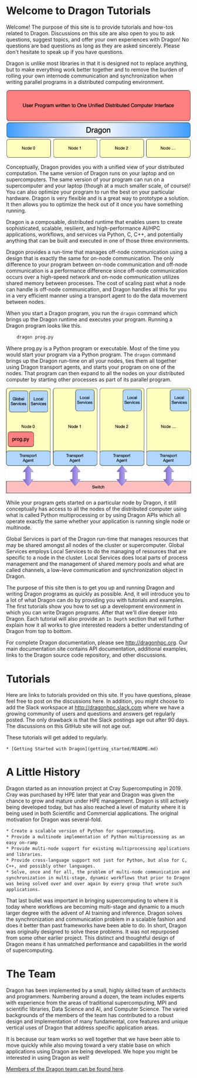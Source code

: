 # Welcome to Dragon Tutorials

Welcome! The purpose of this site is to provide tutorials and how-tos related to Dragon. Discussions on this site are also open to you to ask questions, suggest topics, and offer your own experiences with Dragon! No questions are bad questions as long as they are asked sincerely. Please don't hesitate to speak up if you have questions.

Dragon is unlike most libraries in that it is designed not to replace anything, but to make everything work better together and to remove the burden of rolling your own internode communication and synchronization when writing parallel programs in a distributed computing environment.

![Conceptual View](images/conceptual.png)

Conceptually, Dragon provides you with a unified view of your distributed computation. The same version of Dragon runs on your laptop and on supercomputers. The same version of your program can run on a supercomputer and your laptop (though at a much smaller scale, of course)! You can also optimize your program to run the best on your particular hardware. Dragon is very flexible and is a great way to prototype a solution. It then allows you to optimize the heck out of it once you have something running.

Dragon is a composable, distributed runtime that enables users to create sophisticated, scalable, resilient, and high-performance AI/HPC applications, workflows, and services via Python, C, C++, and potentially anything that can be built and executed in one of those three environments.

Dragon provides a run-time that manages off-node communication using a design that is exactly the same for on-node communication. The only difference to your program between on-node communication and off-node communication is a performance
difference since off-node communication occurs over a high-speed network and on-node communication utilizes shared memory between processes. The cost of scaling past what a node can handle is off-node communication, and Dragon handles all this for you in a very efficient manner using a transport agent to do the data movement between nodes.

When you start a Dragon program, you run the `dragon` command which brings up the Dragon runtime and executes your program. Running a Dragon
program looks like this.

```bash
    dragon prog.py
```

Where prog.py is a Python program or executable. Most of the time you would start your program via a Python program. The `dragon` command brings up the Dragon run-time on all your nodes, ties them all together using Dragon transport agents, and starts your program on one of the nodes. That program can then expand to all the nodes on your distributed computer by starting other processes as part of its parallel program.

![Dragon Architecture](images/dragonarch.png)

While your program gets started on a particular node by Dragon, it still conceptually has access to all the nodes of the distributed computer using what is called Python multiprocessing or by using Dragon APIs which all operate exactly the same whether your application is running single node or multinode.

Global Services is part of the Dragon run-time that manages resources that may be shared amongst all nodes of the cluster or supercomputer. Global Services employs Local Services to do the managing of resources that are specific to a node in the cluster. Local Services does
local parts of process management and the management of shared memory pools and what are called channels, a low-leve communication and synchronization object in Dragon.

The purpose of this site then is to get you up and running Dragon and writing Dragon programs as quickly as possible. And, it will introduce you to a lot of what Dragon can do by providing you with tutorials and examples. The first tutorials show you how to set up a development environment in which you can write Dragon programs. After that we'll dive deeper into Dragon. Each tutorial will also provide an `In Depth` section that will further explain how it all works to give interested readers a better understanding of Dragon from top to bottom.

For complete Dragon documentation, please see http://dragonhpc.org. Our main documentation site contains API documentation, additional examples, links to the Dragon source code repository, and other discussions.

# Tutorials

Here are links to tutorials provided on this site. If you have questions, please feel free to post on the discussions here. In addition, you might choose to add the Slack workspace at http://dragonhpc.slack.com where we have a growing community of users and questions and answers get regularly posted. The only drawback is that the Slack postings age out after 90 days. The discussions on this GitHub site will not age out.

These tutorials will get added to regularly.

    * [Getting Started with Dragon](getting_started/README.md)

# A Little History

Dragon started as an innovation project at Cray Supercomputing in 2019. Cray was purchased by HPE later that year and Dragon was given the chance to grow and mature under HPE management. Dragon is still actively being developed today, but has also reached a level of maturity where it is being used in both Scientific and Commercial applications. The original motivation for Dragon was several-fold.

    * Create a scalable version of Python for supercomputing.
    * Provide a multinode implementation of Python multiprocessing as an easy on-ramp
    * Provide multi-node support for existing multiprocessing applications and libraries.
    * Provide cross-language support not just for Python, but also for C, C++, and possibly other languages.
    * Solve, once and for all, the problem of multi-node communication and synchronization in multi-stage, dynamic workflows that prior to Dragon was being solved over and over again by every group that wrote such applications.

That last bullet was important in bringing supercomputing to where it is today where workflows are becoming multi-stage and dynamic to a much larger degree with the advent of AI training and inference. Dragon solves the synchronization and communication problem in a scalable fashion and does it better than past frameworks have been able to do. In short, Dragon was originally designed to solve these problems. It was not repurposed from some other earlier project. This distinct and thoughtful design of Dragon means it has unmatched performance and capabilities in the world of supercomputing.

# The Team

Dragon has been implemented by a small, highly skilled team of architects and programmers. Numbering around a dozen, the team includes experts with experience from the areas of traditional supercomputing, MPI and scientific libraries, Data Science and AI, and Computer Science. The varied backgrounds of the members of the team has contributed to a robust design and implementation of many fundamental, core features and unique vertical uses of Dragon that address specific application areas.

It is because our team works so well together that we have been able to move quickly while also moving toward a very stable base on which applications using Dragon are being developed. We hope you might be interested in using Dragon as well!

[Members of the Dragon team can be found here](https://github.com/DragonHPC/dragon/blob/main/README.md#credits).